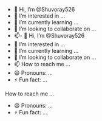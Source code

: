 - 👋 Hi, I’m @Shuvoray526
- 👀 I’m interested in ...
- 🌱 I’m currently learning ...
- 💞️ I’m looking to collaborate on ...
- 📫- 👋 Hi, I’m @Shuvoray526
- 👀 I’m interested in ...
- 🌱 I’m currently learning ...
- 💞️ I’m looking to collaborate on ...
- 📫 How to reach me ...
- 😄 Pronouns: ...
- ⚡ Fun fact: ...

<!---
Shuvoray526/Shuvoray526 is a ✨ special ✨ repository because its `README.md` (this file) appears on your GitHub profile.
You can click the Preview link to take a look at your changes.
--->
 How to reach me ...
- 😄 Pronouns: ...
- ⚡ Fun fact: ...

<!---
Shuvoray526/Shuvoray526 is a ✨ special ✨ repository because its `README.md` (this file) appears on your GitHub profile.
You can click the Preview link to take a look at your changes.
--->
